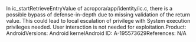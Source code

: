 In ic_startRetrieveEntryValue of acropora/app/identity/ic.c, there is a possible bypass of defense-in-depth due to missing validation of the return value. This could lead to local escalation of privilege with System execution privileges needed. User interaction is not needed for exploitation.Product: AndroidVersions: Android kernelAndroid ID: A-195573629References: N/A
